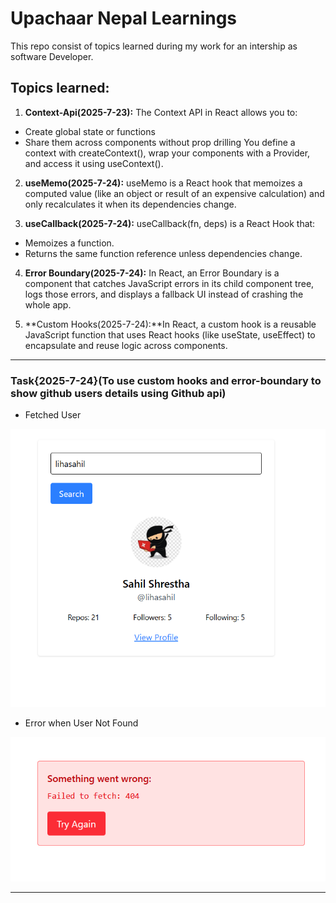 # Upachaar Nepal Learnings

This repo consist of topics learned during my work for an intership as software Developer.

## Topics learned:

1. **Context-Api(2025-7-23):** The Context API in React allows you to:

- Create global state or functions
- Share them across components without prop drilling
  You define a context with createContext(), wrap your components with a Provider, and access it using useContext().

2. **useMemo(2025-7-24):** useMemo is a React hook that memoizes a computed value (like an object or result of an expensive calculation) and only recalculates it when its dependencies change.

3. **useCallback(2025-7-24):** useCallback(fn, deps) is a React Hook that:

- Memoizes a function.
- Returns the same function reference unless dependencies change.

4. **Error Boundary(2025-7-24):** In React, an Error Boundary is a component that catches JavaScript errors in its child component tree, logs those errors, and displays a fallback UI instead of crashing the whole app.

5. **Custom Hooks(2025-7-24):**In React, a custom hook is a reusable JavaScript function that uses React hooks (like useState, useEffect) to encapsulate and reuse logic across components.

---

### Task{2025-7-24}(To use custom hooks and error-boundary to show github users details using Github api)

- Fetched User
  
![UserFetch](./public/demo.png) 

- Error when User Not Found
  
![Error](./public/demo1.png) 

---
